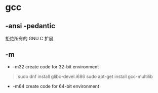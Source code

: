 # gcc
## -ansi -pedantic
拒绝所有的 GNU C 扩展

## -m
- -m32      create code for 32-bit environment
> sudo dnf install glibc-devel.i686
> sudo apt-get install gcc-multilib
- -m64      create code for 64-bit environment

